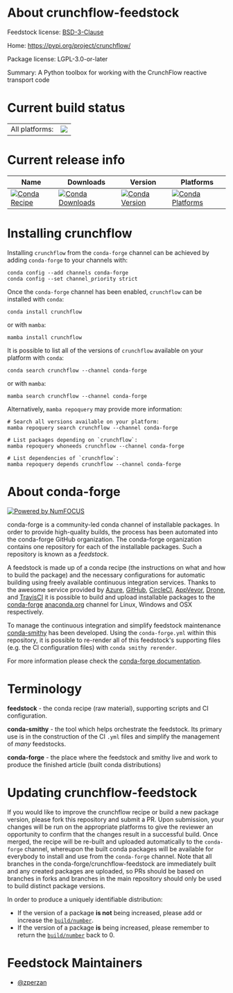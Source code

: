 About crunchflow-feedstock
==========================

Feedstock license: [BSD-3-Clause](https://github.com/conda-forge/crunchflow-feedstock/blob/main/LICENSE.txt)

Home: https://pypi.org/project/crunchflow/

Package license: LGPL-3.0-or-later

Summary: A Python toolbox for working with the CrunchFlow reactive transport code

Current build status
====================


<table><tr><td>All platforms:</td>
    <td>
      <a href="https://dev.azure.com/conda-forge/feedstock-builds/_build/latest?definitionId=22770&branchName=main">
        <img src="https://dev.azure.com/conda-forge/feedstock-builds/_apis/build/status/crunchflow-feedstock?branchName=main">
      </a>
    </td>
  </tr>
</table>

Current release info
====================

| Name | Downloads | Version | Platforms |
| --- | --- | --- | --- |
| [![Conda Recipe](https://img.shields.io/badge/recipe-crunchflow-green.svg)](https://anaconda.org/conda-forge/crunchflow) | [![Conda Downloads](https://img.shields.io/conda/dn/conda-forge/crunchflow.svg)](https://anaconda.org/conda-forge/crunchflow) | [![Conda Version](https://img.shields.io/conda/vn/conda-forge/crunchflow.svg)](https://anaconda.org/conda-forge/crunchflow) | [![Conda Platforms](https://img.shields.io/conda/pn/conda-forge/crunchflow.svg)](https://anaconda.org/conda-forge/crunchflow) |

Installing crunchflow
=====================

Installing `crunchflow` from the `conda-forge` channel can be achieved by adding `conda-forge` to your channels with:

```
conda config --add channels conda-forge
conda config --set channel_priority strict
```

Once the `conda-forge` channel has been enabled, `crunchflow` can be installed with `conda`:

```
conda install crunchflow
```

or with `mamba`:

```
mamba install crunchflow
```

It is possible to list all of the versions of `crunchflow` available on your platform with `conda`:

```
conda search crunchflow --channel conda-forge
```

or with `mamba`:

```
mamba search crunchflow --channel conda-forge
```

Alternatively, `mamba repoquery` may provide more information:

```
# Search all versions available on your platform:
mamba repoquery search crunchflow --channel conda-forge

# List packages depending on `crunchflow`:
mamba repoquery whoneeds crunchflow --channel conda-forge

# List dependencies of `crunchflow`:
mamba repoquery depends crunchflow --channel conda-forge
```


About conda-forge
=================

[![Powered by
NumFOCUS](https://img.shields.io/badge/powered%20by-NumFOCUS-orange.svg?style=flat&colorA=E1523D&colorB=007D8A)](https://numfocus.org)

conda-forge is a community-led conda channel of installable packages.
In order to provide high-quality builds, the process has been automated into the
conda-forge GitHub organization. The conda-forge organization contains one repository
for each of the installable packages. Such a repository is known as a *feedstock*.

A feedstock is made up of a conda recipe (the instructions on what and how to build
the package) and the necessary configurations for automatic building using freely
available continuous integration services. Thanks to the awesome service provided by
[Azure](https://azure.microsoft.com/en-us/services/devops/), [GitHub](https://github.com/),
[CircleCI](https://circleci.com/), [AppVeyor](https://www.appveyor.com/),
[Drone](https://cloud.drone.io/welcome), and [TravisCI](https://travis-ci.com/)
it is possible to build and upload installable packages to the
[conda-forge](https://anaconda.org/conda-forge) [anaconda.org](https://anaconda.org/)
channel for Linux, Windows and OSX respectively.

To manage the continuous integration and simplify feedstock maintenance
[conda-smithy](https://github.com/conda-forge/conda-smithy) has been developed.
Using the ``conda-forge.yml`` within this repository, it is possible to re-render all of
this feedstock's supporting files (e.g. the CI configuration files) with ``conda smithy rerender``.

For more information please check the [conda-forge documentation](https://conda-forge.org/docs/).

Terminology
===========

**feedstock** - the conda recipe (raw material), supporting scripts and CI configuration.

**conda-smithy** - the tool which helps orchestrate the feedstock.
                   Its primary use is in the construction of the CI ``.yml`` files
                   and simplify the management of *many* feedstocks.

**conda-forge** - the place where the feedstock and smithy live and work to
                  produce the finished article (built conda distributions)


Updating crunchflow-feedstock
=============================

If you would like to improve the crunchflow recipe or build a new
package version, please fork this repository and submit a PR. Upon submission,
your changes will be run on the appropriate platforms to give the reviewer an
opportunity to confirm that the changes result in a successful build. Once
merged, the recipe will be re-built and uploaded automatically to the
`conda-forge` channel, whereupon the built conda packages will be available for
everybody to install and use from the `conda-forge` channel.
Note that all branches in the conda-forge/crunchflow-feedstock are
immediately built and any created packages are uploaded, so PRs should be based
on branches in forks and branches in the main repository should only be used to
build distinct package versions.

In order to produce a uniquely identifiable distribution:
 * If the version of a package **is not** being increased, please add or increase
   the [``build/number``](https://docs.conda.io/projects/conda-build/en/latest/resources/define-metadata.html#build-number-and-string).
 * If the version of a package **is** being increased, please remember to return
   the [``build/number``](https://docs.conda.io/projects/conda-build/en/latest/resources/define-metadata.html#build-number-and-string)
   back to 0.

Feedstock Maintainers
=====================

* [@zperzan](https://github.com/zperzan/)

